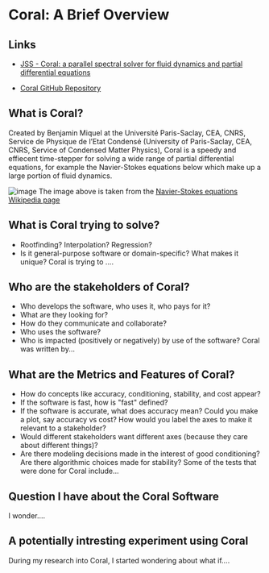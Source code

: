 # Coral: A Brief Overview

## Links
 * [JSS - Coral: a parallel spectral solver for fluid dynamics and partial differential equations](https://joss.theoj.org/papers/10.21105/joss.02978)
 
 * [Coral GitHub Repository](https://github.com/BenMql/coral)

## What is Coral?
Created by Benjamin Miquel at the Université Paris-Saclay, CEA, CNRS, Service de Physique de l’Etat Condensé (University of Paris-Saclay, CEA, CNRS, Service of Condensed Matter Physics), Coral is a speedy and effiecent time-stepper for solving a wide range of partial differential equations, for example the Navier-Stokes equations below which make up a large portion of fluid dynamics. 

![image](https://user-images.githubusercontent.com/54420393/161450734-3defca71-0cab-44af-ab84-f6d70493aa52.png)
The image above is taken from the [Navier-Stokes equations Wikipedia page](https://en.wikipedia.org/wiki/Navier%E2%80%93Stokes_equations)


## What is Coral trying to solve?
  * Rootfinding? Interpolation? Regression?
  * Is it general-purpose software or domain-specific? What makes it unique? 
Coral is trying to ....

## Who are the stakeholders of Coral?
  * Who develops the software, who uses it, who pays for it?
  * What are they looking for?
  * How do they communicate and collaborate?
  * Who uses the software?
  * Who is impacted (positively or negatively) by use of the software?
 Coral was written by...

## What are the Metrics and Features of Coral?
  * How do concepts like accuracy, conditioning, stability, and cost appear?
  * If the software is fast, how is "fast" defined?
  * If the software is accurate, what does accuracy mean? Could you make a plot, say accuracy vs cost? How would you label the axes to make it relevant to    a stakeholder?
  * Would different stakeholders want different axes (because they care about different things)?
  * Are there modeling decisions made in the interest of good conditioning? Are there algorithmic choices made for stability?
Some of the tests that were done for Coral include...

## Question I have about the Coral Software
I wonder....

## A potentially intresting experiment using Coral
During my research into Coral, I started wondering about what if....
